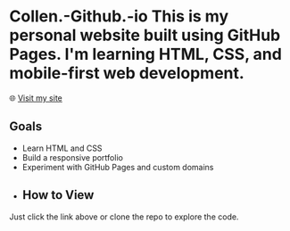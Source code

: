 # Collen.-Github.-io This is my personal website built using GitHub Pages. I'm learning HTML, CSS, and mobile-first web development.
🌐 [Visit my site](https://collen--github-.io)
## Goals
- Learn HTML and CSS
- Build a responsive portfolio
- Experiment with GitHub Pages and custom domains
- ## How to View
Just click the link above or clone the repo to explore the code.
